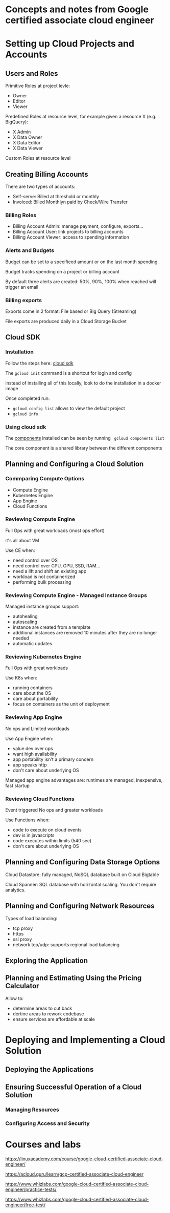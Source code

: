 # Concepts and notes from Google certified associate cloud engineer

# Setting up Cloud Projects and Accounts

## Users and Roles
Primitive Roles at project levle:
* Owner
* Editor
* Viewer

Predefined Roles at resource level, for example given a resource X (e.g. BigQuery):
* X Admin
* X Data Owner
* X Data Editor
* X Data Viewer

Custom Roles at resource level

## Creating Billing Accounts

There are two types of accounts:
* Self-serve: Billed at threshold or monthly
* Invoiced: Billed Monthlyn paid by Check/Wire Transfer

### Billing Roles

* Billing Account Admin: manage payment, configure, exports...
* Billing Account User: link projects to billing accounts
* Billing Account Viewer: access to spending information

### Alerts and Budgets

Budget can be set to a specifieed amount or on the last month spending.

Budget tracks spending on a project or billing account

By default three alerts are created: 50%, 90%, 100% when reached will trigger an email

### Billing exports
Exports come in 2 format: File based or Big Query (Streaming)

File exports are produced daily in a Cloud Storage Bucket

## Cloud SDK

### Installation
Follow the steps here: [cloud sdk](https://cloud.google.com/sdk/docs/quickstarts)

The ``` gcloud init ``` command is a shortcut for login and config

instead of installing all of this locally, look to do the installation in a docker image

Once completed run:
* ``` gcloud config list ``` allows to view the default project
* ``` gcloud info ```

### Using cloud sdk
The [components](https://cloud.google.com/sdk/docs/components) installed can be seen by running ``` gcloud components list```

The core component is a shared library between the different components

## Planning and Configuring a Cloud Solution
### Commparing Compute Options
* Compute Engine
* Kubernetes Engine
* App Engine
* Cloud Functions

### Reviewing Compute Engine
Full Ops with great workloads (most ops effort)

it's all about VM

Use CE when:
* need control over OS
* need control over CPU, GPU, SSD, RAM...
* need a lift and shift an existing app
* workload is not containerized
* performing bulk processing

### Reviewing Compute Engine - Managed Instance Groups

Managed instance groups support:
* autohealing
* autoscaling
* instance are created from a template
* additional instances are removed 10 minutes after they are no longer needed
* automatic updates

### Reviewing Kubernetes Engine
Full Ops with great workloads

Use K8s when:
* running containers
* care about the OS
* care about portability
* focus on containers as the unit of deployment

### Reviewing App Engine
No ops and Limited workloads

Use App Engine when:
* value dev over ops
* want high availability 
* app portability isn't a primary concern
* app speaks http
* don't care about underlying OS

Managed app engine advantages are: runtimes are managed, inexpensive, fast startup

### Reviewing Cloud Functions
Event triggered
No ops and greater workloads

Use Functions when:
* code to execute on cloud events
* dev is in javascripts
* code executes within limits (540 sec)
* don't care about underlying OS

## Planning and Configuring Data Storage Options

Cloud Datastore: fully managed, NoSQL database built on Cloud Bigtable

Cloud Spanner:  SQL database with horizontal scaling. You don't require analytics.

## Planning and Configuring Network Resources

Types of load balancing:
* tcp proxy
* https
* ssl proxy
* network tcp/udp: supports regional load balancing

## Exploring the Application

## Planning and Estimating Using the Pricing Calculator

Allow to:
* determine areas to cut back
* dertine areas to rework codebase
* ensure services are affordable at scale

# Deploying and Implementing a Cloud Solution
## Deploying the Applications

## Ensuring Successful Operation of a Cloud Solution

### Managing Resources

### Configuring Access and Security



# Courses and labs

https://linuxacademy.com/course/google-cloud-certified-associate-cloud-engineer/

https://acloud.guru/learn/gcp-certified-associate-cloud-engineer

https://www.whizlabs.com/google-cloud-certified-associate-cloud-engineer/practice-tests/

https://www.whizlabs.com/google-cloud-certified-associate-cloud-engineer/free-test/